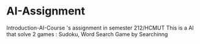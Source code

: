 # AI-Assignment
Introduction-AI-Course 's assignment in semester 212/HCMUT
This is a AI that solve 2 games : Sudoku, Word Search Game by Searchinng
